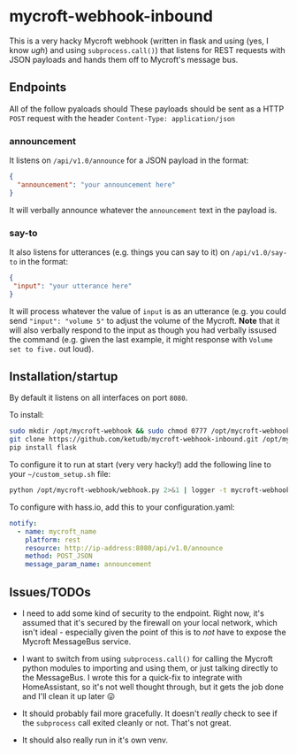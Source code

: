 # mycroft-webhook-inbound

This is a very hacky Mycroft webhook (written in flask and using (yes, I know *ugh*) and using `subprocess.call()`) that listens for REST requests with JSON payloads and hands them off to Mycroft's message bus.

## Endpoints

All of the follow pyaloads should These payloads should be sent as a HTTP `POST` request with the header `Content-Type: application/json`

### announcement

It listens on `/api/v1.0/announce` for a JSON payload in the format:

```json
{
  "announcement": "your announcement here"
}
```

It will verbally announce whatever the `announcement` text in the payload is.

### say-to

It also listens for utterances (e.g. things you can say to it) on `/api/v1.0/say-to` in the format:

```json
{
 "input": "your utterance here"
}
```

It will process whatever the value of `input` is as an utterance (e.g. you could send `"input": "volume 5"` to adjust the volume of the Mycroft. **Note** that it will also verbally respond to the input as though you had verbally issused the command (e.g. given the last example, it might response with `Volume set to five.` out loud).

## Installation/startup

By default it listens on all interfaces on port `8080`.

To install:

```bash
sudo mkdir /opt/mycroft-webhook && sudo chmod 0777 /opt/mycroft-webhook
git clone https://github.com/ketudb/mycroft-webhook-inbound.git /opt/mycroft-webhook
pip install flask
```

To configure it to run at start (very very hacky!) add the following line to
your `~/custom_setup.sh` file:

```bash
python /opt/mycroft-webhook/webhook.py 2>&1 | logger -t mycroft-webhook &
```

To configure with hass.io, add this to your configuration.yaml:

```yaml
notify:
  - name: mycroft_name
    platform: rest
    resource: http://ip-address:8080/api/v1.0/announce
    method: POST_JSON
    message_param_name: announcement
```

## Issues/TODOs

* I need to add some kind of security to the endpoint. Right now, it's assumed that it's secured by the firewall on your local network, which isn't ideal - especially given the point of this is to _not_ have to expose the Mycroft MessageBus service.

* I want to switch from using `subprocess.call()` for calling the Mycroft python modules to importing and using them, or just talking directly to the MessageBus. I wrote this for a quick-fix to integrate with HomeAssistant, so it's not well thought through, but it gets the job done and I'll clean it up later 😛

* It should probably fail more gracefully. It doesn't _really_ check to see if the `subprocess` call exited cleanly or not. That's not great.

* It should also really run in it's own venv.
